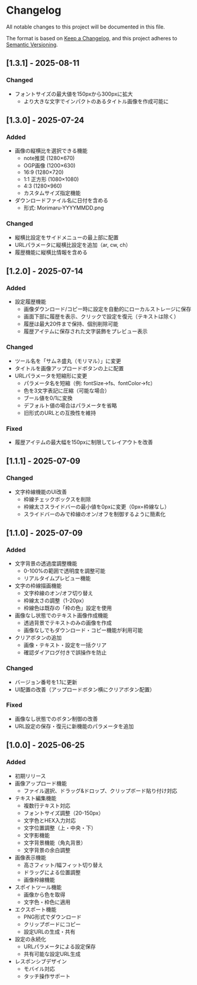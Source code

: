 # Changelog

All notable changes to this project will be documented in this file.

The format is based on [Keep a Changelog](https://keepachangelog.com/en/1.0.0/),
and this project adheres to [Semantic Versioning](https://semver.org/spec/v2.0.0.html).

## [1.3.1] - 2025-08-11

### Changed
- フォントサイズの最大値を150pxから300pxに拡大
  - より大きな文字でインパクトのあるタイトル画像を作成可能に

## [1.3.0] - 2025-07-24

### Added
- 画像の縦横比を選択できる機能
  - note推奨 (1280×670)
  - OGP画像 (1200×630)
  - 16:9 (1280×720)
  - 1:1 正方形 (1080×1080)
  - 4:3 (1280×960)
  - カスタムサイズ指定機能
- ダウンロードファイル名に日付を含める
  - 形式: Morimaru-YYYYMMDD.png

### Changed
- 縦横比設定をサイドメニューの最上部に配置
- URLパラメータに縦横比設定を追加（ar, cw, ch）
- 履歴機能に縦横比情報を含める

## [1.2.0] - 2025-07-14

### Added
- 設定履歴機能
  - 画像ダウンロード/コピー時に設定を自動的にローカルストレージに保存
  - 画面下部に履歴を表示、クリックで設定を復元（テキストは除く）
  - 履歴は最大20件まで保持、個別削除可能
  - 履歴アイテムに保存された文字装飾をプレビュー表示

### Changed
- ツール名を「サムネ盛丸（モリマル）」に変更
- タイトルを画像アップロードボタンの上に配置
- URLパラメータを短縮形に変更
  - パラメータ名を短縮（例: fontSize→fs、fontColor→fc）
  - 色を3文字表記に圧縮（可能な場合）
  - ブール値を0/1に変換
  - デフォルト値の場合はパラメータを省略
  - 旧形式のURLとの互換性を維持

### Fixed
- 履歴アイテムの最大幅を150pxに制限してレイアウトを改善

## [1.1.1] - 2025-07-09

### Changed
- 文字枠線機能のUI改善
  - 枠線チェックボックスを削除
  - 枠線太さスライドバーの最小値を0pxに変更（0px=枠線なし）
  - スライドバーのみで枠線のオン/オフを制御するように簡素化

## [1.1.0] - 2025-07-09

### Added
- 文字背景の透過度調整機能
  - 0-100%の範囲で透明度を調整可能
  - リアルタイムプレビュー機能
- 文字の枠線描画機能
  - 文字枠線のオン/オフ切り替え
  - 枠線太さの調整（1-20px）
  - 枠線色は既存の「枠の色」設定を使用
- 画像なし状態でのテキスト画像作成機能
  - 透過背景でテキストのみの画像を作成
  - 画像なしでもダウンロード・コピー機能が利用可能
- クリアボタンの追加
  - 画像・テキスト・設定を一括クリア
  - 確認ダイアログ付きで誤操作を防止

### Changed
- バージョン番号を1.1に更新
- UI配置の改善（アップロードボタン横にクリアボタン配置）

### Fixed
- 画像なし状態でのボタン制御の改善
- URL設定の保存・復元に新機能のパラメータを追加

## [1.0.0] - 2025-06-25

### Added
- 初期リリース
- 画像アップロード機能
  - ファイル選択、ドラッグ&ドロップ、クリップボード貼り付け対応
- テキスト編集機能
  - 複数行テキスト対応
  - フォントサイズ調整（20-150px）
  - 文字色とHEX入力対応
  - 文字位置調整（上・中央・下）
  - 文字影機能
  - 文字背景機能（角丸背景）
  - 文字背景の余白調整
- 画像表示機能
  - 高さフィット/幅フィット切り替え
  - ドラッグによる位置調整
  - 画像枠線機能
- スポイトツール機能
  - 画像から色を取得
  - 文字色・枠色に適用
- エクスポート機能
  - PNG形式でダウンロード
  - クリップボードにコピー
  - 設定URLの生成・共有
- 設定の永続化
  - URLパラメータによる設定保存
  - 共有可能な設定URL生成
- レスポンシブデザイン
  - モバイル対応
  - タッチ操作サポート